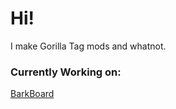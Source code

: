 # Hi! #
I make Gorilla Tag mods and whatnot.
### Currently Working on: ###
[BarkBoard](https://github.com/dyeddaboi/BarkBoard)
